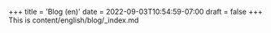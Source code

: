 +++
title = 'Blog (en)'
date = 2022-09-03T10:54:59-07:00
draft = false
+++
This is content/english/blog/_index.md
